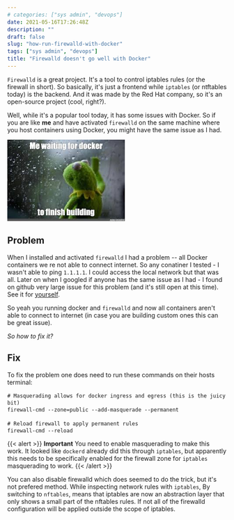 ```yaml
---
# categories: ["sys admin", "devops"]
date: 2021-05-16T17:26:48Z
description: ""
draft: false
slug: "how-run-firewalld-with-docker"
tags: ["sys admin", "devops"]
title: "Firewalld doesn't go well with Docker"
---
```


`Firewalld` is a great project. It's a tool to control iptables rules (or the firewall in short). So basically, it's just a frontend while `iptables` (or ntftables today) is the backend. And it was made by the Red Hat company, so it's an open-source project (cool, right?).

Well, while it's a popular tool today, it has some issues with Docker. So if you are like **me** and have activated `firewalld` on the same machine where you host containers using Docker, you might have the same issue as I had.


![meme1](images/image01.jpg)

## Problem

When I installed and activated `firewalld` I had a problem -- all Docker containers we re not able to connect internet. So any conatiner I tested - I wasn't able to ping `1.1.1.1`. I could access the local network but that was all. Later on when I googled if anyone has the same issue as I had - I found on github very large issue for this problem (and it's still open at this time). See it for [yourself](https://github.com/firewalld/firewalld/issues/461).

So yeah you running docker and `firewalld` and now all containers aren't able to connect to internet (in case you are building custom ones this can be great issue).

_So how to fix it?_


## Fix

To fix the problem one does need to run these commands on their hosts terminal:

```
# Masquerading allows for docker ingress and egress (this is the juicy bit)
firewall-cmd --zone=public --add-masquerade --permanent

# Reload firewall to apply permanent rules
firewall-cmd --reload
```

{{< alert >}}
**Important** You need to enable masquerading to make this work. It looked like `dockerd` already did this through `iptables`, but apparently this needs to be specifically enabled for the firewall zone for `iptables` masquerading to work.
{{< /alert >}}

You can also disable firewalld which does seemed to do the trick, but it's not prefered method. While inspecting network rules with `iptables`, By switching to `nftables`, means that iptables are now an abstraction layer that only shows a small part of the nftables rules. If not all of the firewalld configuration will be applied outside the scope of iptables.
